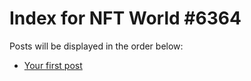 # Index for NFT World #6364
Posts will be displayed in the order below:

- [Your first post](./001-first.md)

